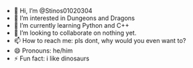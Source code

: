 - 👋 Hi, I’m @Stinos01020304
- 👀 I’m interested in Dungeons and Dragons
- 🌱 I’m currently learning Python and C++
- 💞️ I’m looking to collaborate on nothing yet.
- 📫 How to reach me: pls dont, why would you even want to?
- 😄 Pronouns: he/him
- ⚡ Fun fact: i like dinosaurs

<!---
Stinos01020304/Stinos01020304 is a ✨ special ✨ repository because its `README.md` (this file) appears on your GitHub profile.
You can click the Preview link to take a look at your changes.
--->
